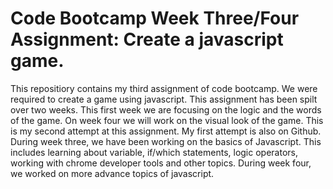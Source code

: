# Code Bootcamp Week Three/Four Assignment: Create a javascript game.

This repositiory contains my third assignment of code bootcamp. We were required to create a game using javascript. This assignment has been spilt over two weeks. This first week we are focusing on the logic and the words of the game. On week four we will work on the visual look of the game. This is my second attempt at this assignment. My first attempt is also on Github. During week three, we have been working on the basics of Javascript. This includes learning about variable, if/which statements, logic operators, working with chrome developer tools and other topics. During week four, we worked on more advance topics of javascript. 